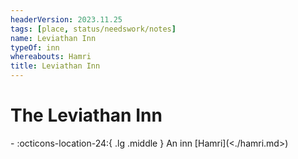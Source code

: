 ```yaml
---
headerVersion: 2023.11.25
tags: [place, status/needswork/notes]
name: Leviathan Inn
typeOf: inn
whereabouts: Hamri
title: Leviathan Inn
---
```

# The Leviathan Inn
<div class="grid cards ext-narrow-margin ext-one-column" markdown>
-    :octicons-location-24:{ .lg .middle } An inn [Hamri](<./hamri.md>)  
</div>



